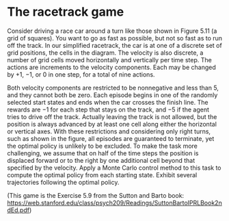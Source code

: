 # The racetrack game
Consider driving a race car
around a turn like those shown in Figure 5.11 (a grid of squares). You want to go as fast as
possible, but not so fast as to run off the track. In our simplified racetrack,
the car is at one of a discrete set of grid positions, the cells in the diagram. The
velocity is also discrete, a number of grid cells moved horizontally and vertically
per time step. The actions are increments to the velocity components. Each
may be changed by +1, −1, or 0 in one step, for a total of nine actions.

Both velocity components are restricted to be nonnegative and less than 5,
and they cannot both be zero. Each episode begins in one of the randomly
selected start states and ends when the car crosses the finish line. The rewards
are −1 for each step that stays on the track, and −5 if the agent tries to drive
off the track. Actually leaving the track is not allowed, but the position is
always advanced by at least one cell along either the horizontal or vertical
axes. With these restrictions and considering only right turns, such as shown
in the figure, all episodes are guaranteed to terminate, yet the optimal policy
is unlikely to be excluded. To make the task more challenging, we assume that
on half of the time steps the position is displaced forward or to the right by
one additional cell beyond that specified by the velocity. Apply a Monte Carlo
control method to this task to compute the optimal policy from each starting
state. Exhibit several trajectories following the optimal policy.

(This game is the Exercise 5.9 from the Sutton and Barto book: 
https://web.stanford.edu/class/psych209/Readings/SuttonBartoIPRLBook2ndEd.pdf)
